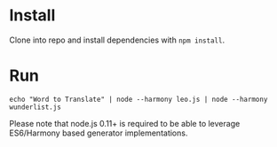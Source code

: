 Install
===

Clone into repo and install dependencies with ```npm install```.

Run
===

```echo "Word to Translate" | node --harmony leo.js | node --harmony wunderlist.js```

Please note that node.js 0.11+ is required to be able to leverage ES6/Harmony based generator implementations.
